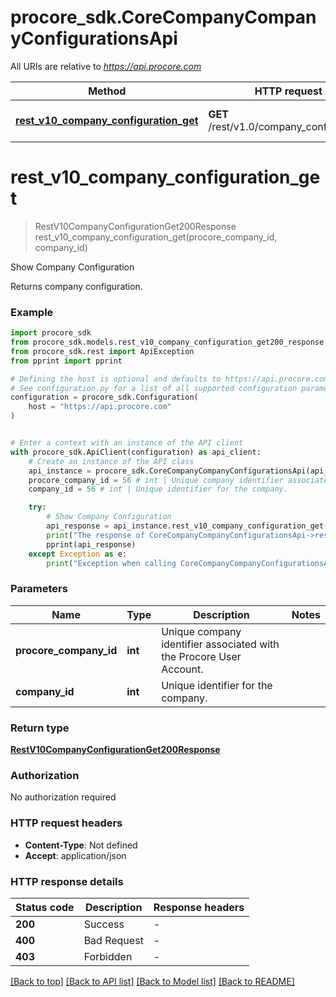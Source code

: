 # procore_sdk.CoreCompanyCompanyConfigurationsApi

All URIs are relative to *https://api.procore.com*

Method | HTTP request | Description
------------- | ------------- | -------------
[**rest_v10_company_configuration_get**](CoreCompanyCompanyConfigurationsApi.md#rest_v10_company_configuration_get) | **GET** /rest/v1.0/company_configuration | Show Company Configuration


# **rest_v10_company_configuration_get**
> RestV10CompanyConfigurationGet200Response rest_v10_company_configuration_get(procore_company_id, company_id)

Show Company Configuration

Returns company configuration.

### Example


```python
import procore_sdk
from procore_sdk.models.rest_v10_company_configuration_get200_response import RestV10CompanyConfigurationGet200Response
from procore_sdk.rest import ApiException
from pprint import pprint

# Defining the host is optional and defaults to https://api.procore.com
# See configuration.py for a list of all supported configuration parameters.
configuration = procore_sdk.Configuration(
    host = "https://api.procore.com"
)


# Enter a context with an instance of the API client
with procore_sdk.ApiClient(configuration) as api_client:
    # Create an instance of the API class
    api_instance = procore_sdk.CoreCompanyCompanyConfigurationsApi(api_client)
    procore_company_id = 56 # int | Unique company identifier associated with the Procore User Account.
    company_id = 56 # int | Unique identifier for the company.

    try:
        # Show Company Configuration
        api_response = api_instance.rest_v10_company_configuration_get(procore_company_id, company_id)
        print("The response of CoreCompanyCompanyConfigurationsApi->rest_v10_company_configuration_get:\n")
        pprint(api_response)
    except Exception as e:
        print("Exception when calling CoreCompanyCompanyConfigurationsApi->rest_v10_company_configuration_get: %s\n" % e)
```



### Parameters


Name | Type | Description  | Notes
------------- | ------------- | ------------- | -------------
 **procore_company_id** | **int**| Unique company identifier associated with the Procore User Account. | 
 **company_id** | **int**| Unique identifier for the company. | 

### Return type

[**RestV10CompanyConfigurationGet200Response**](RestV10CompanyConfigurationGet200Response.md)

### Authorization

No authorization required

### HTTP request headers

 - **Content-Type**: Not defined
 - **Accept**: application/json

### HTTP response details

| Status code | Description | Response headers |
|-------------|-------------|------------------|
**200** | Success |  -  |
**400** | Bad Request |  -  |
**403** | Forbidden |  -  |

[[Back to top]](#) [[Back to API list]](../README.md#documentation-for-api-endpoints) [[Back to Model list]](../README.md#documentation-for-models) [[Back to README]](../README.md)

